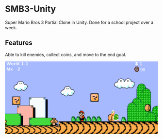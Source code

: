 # SMB3-Unity

Super Mario Bros 3 Partial Clone in Unity. Done for a school project over a week.

## Features

Able to kill enemies, collect coins, and move to the end goal.

![Home](images/smb3clone.png)
